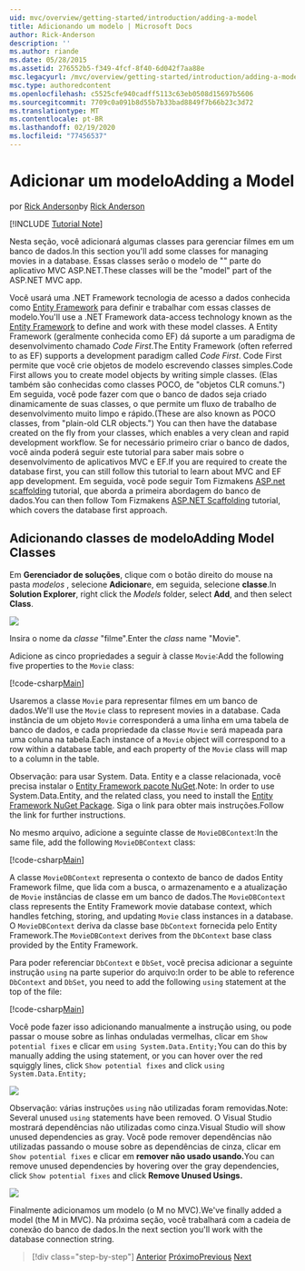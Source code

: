 ```yaml
---
uid: mvc/overview/getting-started/introduction/adding-a-model
title: Adicionando um modelo | Microsoft Docs
author: Rick-Anderson
description: ''
ms.author: riande
ms.date: 05/28/2015
ms.assetid: 276552b5-f349-4fcf-8f40-6d042f7aa88e
msc.legacyurl: /mvc/overview/getting-started/introduction/adding-a-model
msc.type: authoredcontent
ms.openlocfilehash: c5525cfe940cadff5113c63eb0508d15697b5606
ms.sourcegitcommit: 7709c0a091b8d55b7b33bad8849f7b66b23c3d72
ms.translationtype: MT
ms.contentlocale: pt-BR
ms.lasthandoff: 02/19/2020
ms.locfileid: "77456537"
---
```

# <a name="adding-a-model"></a><span data-ttu-id="b4e08-102">Adicionar um modelo</span><span class="sxs-lookup"><span data-stu-id="b4e08-102">Adding a Model</span></span>

<span data-ttu-id="b4e08-103">por [Rick Anderson](https://twitter.com/RickAndMSFT)</span><span class="sxs-lookup"><span data-stu-id="b4e08-103">by [Rick Anderson](https://twitter.com/RickAndMSFT)</span></span>

[!INCLUDE [Tutorial Note](index.md)]

<span data-ttu-id="b4e08-104">Nesta seção, você adicionará algumas classes para gerenciar filmes em um banco de dados.</span><span class="sxs-lookup"><span data-stu-id="b4e08-104">In this section you'll add some classes for managing movies in a database.</span></span> <span data-ttu-id="b4e08-105">Essas classes serão o modelo de &quot;&quot; parte do aplicativo MVC ASP.NET.</span><span class="sxs-lookup"><span data-stu-id="b4e08-105">These classes will be the &quot;model&quot; part of the ASP.NET MVC app.</span></span>

<span data-ttu-id="b4e08-106">Você usará uma .NET Framework tecnologia de acesso a dados conhecida como [Entity Framework](https://docs.microsoft.com/ef/) para definir e trabalhar com essas classes de modelo.</span><span class="sxs-lookup"><span data-stu-id="b4e08-106">You'll use a .NET Framework data-access technology known as the [Entity Framework](https://docs.microsoft.com/ef/) to define and work with these model classes.</span></span> <span data-ttu-id="b4e08-107">A Entity Framework (geralmente conhecida como EF) dá suporte a um paradigma de desenvolvimento chamado *Code First*.</span><span class="sxs-lookup"><span data-stu-id="b4e08-107">The Entity Framework (often referred to as EF) supports a development paradigm called *Code First*.</span></span> <span data-ttu-id="b4e08-108">Code First permite que você crie objetos de modelo escrevendo classes simples.</span><span class="sxs-lookup"><span data-stu-id="b4e08-108">Code First allows you to create model objects by writing simple classes.</span></span> <span data-ttu-id="b4e08-109">(Elas também são conhecidas como classes POCO, de &quot;objetos CLR comuns.&quot;) Em seguida, você pode fazer com que o banco de dados seja criado dinamicamente de suas classes, o que permite um fluxo de trabalho de desenvolvimento muito limpo e rápido.</span><span class="sxs-lookup"><span data-stu-id="b4e08-109">(These are also known as POCO classes, from &quot;plain-old CLR objects.&quot;) You can then have the database created on the fly from your classes, which enables a very clean and rapid development workflow.</span></span> <span data-ttu-id="b4e08-110">Se for necessário primeiro criar o banco de dados, você ainda poderá seguir este tutorial para saber mais sobre o desenvolvimento de aplicativos MVC e EF.</span><span class="sxs-lookup"><span data-stu-id="b4e08-110">If you are required to create the database first, you can still follow this tutorial to learn about MVC and EF app development.</span></span> <span data-ttu-id="b4e08-111">Em seguida, você pode seguir Tom Fizmakens [ASP.net scaffolding](xref:visual-studio/overview/2013/aspnet-scaffolding-overview) tutorial, que aborda a primeira abordagem do banco de dados.</span><span class="sxs-lookup"><span data-stu-id="b4e08-111">You can then follow Tom Fizmakens [ASP.NET Scaffolding](xref:visual-studio/overview/2013/aspnet-scaffolding-overview) tutorial, which covers the database first approach.</span></span>

## <a name="adding-model-classes"></a><span data-ttu-id="b4e08-112">Adicionando classes de modelo</span><span class="sxs-lookup"><span data-stu-id="b4e08-112">Adding Model Classes</span></span>

<span data-ttu-id="b4e08-113">Em **Gerenciador de soluções**, clique com o botão direito do mouse na pasta *modelos* , selecione **Adicionar**e, em seguida, selecione **classe**.</span><span class="sxs-lookup"><span data-stu-id="b4e08-113">In **Solution Explorer**, right click the *Models* folder, select **Add**, and then select **Class**.</span></span>

![](adding-a-model/_static/image1.png)

<span data-ttu-id="b4e08-114">Insira o nome da *classe* &quot;filme&quot;.</span><span class="sxs-lookup"><span data-stu-id="b4e08-114">Enter the *class* name &quot;Movie&quot;.</span></span>

<span data-ttu-id="b4e08-115">Adicione as cinco propriedades a seguir à classe `Movie`:</span><span class="sxs-lookup"><span data-stu-id="b4e08-115">Add the following five properties to the `Movie` class:</span></span>

[!code-csharp[Main](adding-a-model/samples/sample1.cs)]

<span data-ttu-id="b4e08-116">Usaremos a classe `Movie` para representar filmes em um banco de dados.</span><span class="sxs-lookup"><span data-stu-id="b4e08-116">We'll use the `Movie` class to represent movies in a database.</span></span> <span data-ttu-id="b4e08-117">Cada instância de um objeto `Movie` corresponderá a uma linha em uma tabela de banco de dados, e cada propriedade da classe `Movie` será mapeada para uma coluna na tabela.</span><span class="sxs-lookup"><span data-stu-id="b4e08-117">Each instance of a `Movie` object will correspond to a row within a database table, and each property of the `Movie` class will map to a column in the table.</span></span>

<span data-ttu-id="b4e08-118">Observação: para usar System. Data. Entity e a classe relacionada, você precisa instalar o [Entity Framework pacote NuGet](https://www.nuget.org/packages/EntityFramework/).</span><span class="sxs-lookup"><span data-stu-id="b4e08-118">Note: In order to use System.Data.Entity, and the related class, you need to install the [Entity Framework NuGet Package](https://www.nuget.org/packages/EntityFramework/).</span></span> <span data-ttu-id="b4e08-119">Siga o link para obter mais instruções.</span><span class="sxs-lookup"><span data-stu-id="b4e08-119">Follow the link for further instructions.</span></span>

<span data-ttu-id="b4e08-120">No mesmo arquivo, adicione a seguinte classe de `MovieDBContext`:</span><span class="sxs-lookup"><span data-stu-id="b4e08-120">In the same file, add the following `MovieDBContext` class:</span></span>

[!code-csharp[Main](adding-a-model/samples/sample2.cs?highlight=2,15-18)]

<span data-ttu-id="b4e08-121">A classe `MovieDBContext` representa o contexto de banco de dados Entity Framework filme, que lida com a busca, o armazenamento e a atualização de `Movie` instâncias de classe em um banco de dados.</span><span class="sxs-lookup"><span data-stu-id="b4e08-121">The `MovieDBContext` class represents the Entity Framework movie database context, which handles fetching, storing, and updating `Movie` class instances in a database.</span></span> <span data-ttu-id="b4e08-122">O `MovieDBContext` deriva da classe base `DbContext` fornecida pelo Entity Framework.</span><span class="sxs-lookup"><span data-stu-id="b4e08-122">The `MovieDBContext` derives from the `DbContext` base class provided by the Entity Framework.</span></span>

<span data-ttu-id="b4e08-123">Para poder referenciar `DbContext` e `DbSet`, você precisa adicionar a seguinte instrução `using` na parte superior do arquivo:</span><span class="sxs-lookup"><span data-stu-id="b4e08-123">In order to be able to reference `DbContext` and `DbSet`, you need to add the following `using` statement at the top of the file:</span></span>

[!code-csharp[Main](adding-a-model/samples/sample3.cs)]

<span data-ttu-id="b4e08-124">Você pode fazer isso adicionando manualmente a instrução using, ou pode passar o mouse sobre as linhas onduladas vermelhas, clicar em `Show potential fixes` e clicar em `using System.Data.Entity;`</span><span class="sxs-lookup"><span data-stu-id="b4e08-124">You can do this by manually adding the using statement, or you can hover over the red squiggly lines, click `Show potential fixes` and click `using System.Data.Entity;`</span></span>

![](adding-a-model/_static/image2.png)

<span data-ttu-id="b4e08-125">Observação: várias instruções `using` não utilizadas foram removidas.</span><span class="sxs-lookup"><span data-stu-id="b4e08-125">Note: Several unused `using` statements have been removed.</span></span> <span data-ttu-id="b4e08-126">O Visual Studio mostrará dependências não utilizadas como cinza.</span><span class="sxs-lookup"><span data-stu-id="b4e08-126">Visual Studio will show unused dependencies as gray.</span></span> <span data-ttu-id="b4e08-127">Você pode remover dependências não utilizadas passando o mouse sobre as dependências de cinza, clicar em `Show potential fixes` e clicar em **remover não usado usando.**</span><span class="sxs-lookup"><span data-stu-id="b4e08-127">You can remove unused dependencies by hovering over the gray dependencies, click `Show potential fixes` and click **Remove Unused Usings.**</span></span>

![](adding-a-model/_static/image3.png)

<span data-ttu-id="b4e08-128">Finalmente adicionamos um modelo (o M no MVC).</span><span class="sxs-lookup"><span data-stu-id="b4e08-128">We've finally added a model (the M in MVC).</span></span> <span data-ttu-id="b4e08-129">Na próxima seção, você trabalhará com a cadeia de conexão do banco de dados.</span><span class="sxs-lookup"><span data-stu-id="b4e08-129">In the next section you'll work with the database connection string.</span></span>

> [!div class="step-by-step"]
> <span data-ttu-id="b4e08-130">[Anterior](adding-a-view.md)
> [Próximo](creating-a-connection-string.md)</span><span class="sxs-lookup"><span data-stu-id="b4e08-130">[Previous](adding-a-view.md)
[Next](creating-a-connection-string.md)</span></span>
